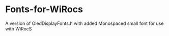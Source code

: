 # Fonts-for-WiRocs
A version of OledDisplayFonts.h with added Monospaced small font for use with WiRocS
